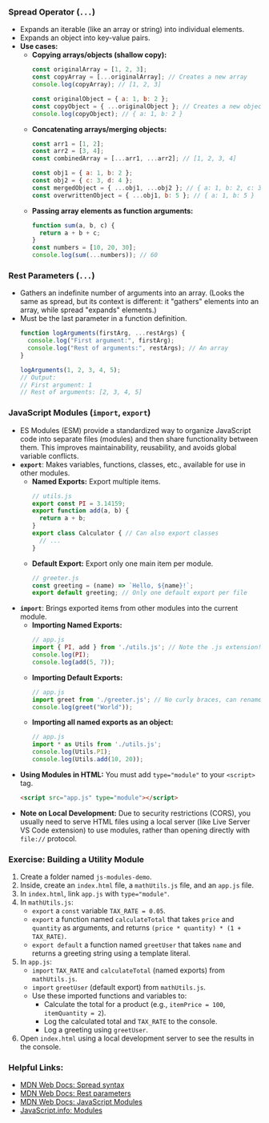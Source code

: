 ### Spread Operator (`...`)
*   Expands an iterable (like an array or string) into individual elements.
*   Expands an object into key-value pairs.
*   **Use cases:**
    *   **Copying arrays/objects (shallow copy):**
        ```javascript
        const originalArray = [1, 2, 3];
        const copyArray = [...originalArray]; // Creates a new array
        console.log(copyArray); // [1, 2, 3]

        const originalObject = { a: 1, b: 2 };
        const copyObject = { ...originalObject }; // Creates a new object
        console.log(copyObject); // { a: 1, b: 2 }
        ```
    *   **Concatenating arrays/merging objects:**
        ```javascript
        const arr1 = [1, 2];
        const arr2 = [3, 4];
        const combinedArray = [...arr1, ...arr2]; // [1, 2, 3, 4]

        const obj1 = { a: 1, b: 2 };
        const obj2 = { c: 3, d: 4 };
        const mergedObject = { ...obj1, ...obj2 }; // { a: 1, b: 2, c: 3, d: 4 }
        const overwrittenObject = { ...obj1, b: 5 }; // { a: 1, b: 5 }
        ```
    *   **Passing array elements as function arguments:**
        ```javascript
        function sum(a, b, c) {
          return a + b + c;
        }
        const numbers = [10, 20, 30];
        console.log(sum(...numbers)); // 60
        ```

### Rest Parameters (`...`)
*   Gathers an indefinite number of arguments into an array. (Looks the same as spread, but its context is different: it "gathers" elements into an array, while spread "expands" elements.)
*   Must be the last parameter in a function definition.
    ```javascript
    function logArguments(firstArg, ...restArgs) {
      console.log("First argument:", firstArg);
      console.log("Rest of arguments:", restArgs); // An array
    }

    logArguments(1, 2, 3, 4, 5);
    // Output:
    // First argument: 1
    // Rest of arguments: [2, 3, 4, 5]
    ```

### JavaScript Modules (`import`, `export`)
*   ES Modules (ESM) provide a standardized way to organize JavaScript code into separate files (modules) and then share functionality between them. This improves maintainability, reusability, and avoids global variable conflicts.
*   **`export`**: Makes variables, functions, classes, etc., available for use in other modules.
    *   **Named Exports:** Export multiple items.
        ```javascript
        // utils.js
        export const PI = 3.14159;
        export function add(a, b) {
          return a + b;
        }
        export class Calculator { // Can also export classes
          // ...
        }
        ```
    *   **Default Export:** Export only one main item per module.
        ```javascript
        // greeter.js
        const greeting = (name) => `Hello, ${name}!`;
        export default greeting; // Only one default export per file
        ```
*   **`import`**: Brings exported items from other modules into the current module.
    *   **Importing Named Exports:**
        ```javascript
        // app.js
        import { PI, add } from './utils.js'; // Note the .js extension!
        console.log(PI);
        console.log(add(5, 7));
        ```
    *   **Importing Default Exports:**
        ```javascript
        // app.js
        import greet from './greeter.js'; // No curly braces, can rename
        console.log(greet("World"));
        ```
    *   **Importing all named exports as an object:**
        ```javascript
        // app.js
        import * as Utils from './utils.js';
        console.log(Utils.PI);
        console.log(Utils.add(10, 20));
        ```
*   **Using Modules in HTML:** You must add `type="module"` to your `<script>` tag.
    ```html
    <script src="app.js" type="module"></script>
    ```
*   **Note on Local Development:** Due to security restrictions (CORS), you usually need to serve HTML files using a local server (like Live Server VS Code extension) to use modules, rather than opening directly with `file://` protocol.

### Exercise: Building a Utility Module
1.  Create a folder named `js-modules-demo`.
2.  Inside, create an `index.html` file, a `mathUtils.js` file, and an `app.js` file.
3.  In `index.html`, link `app.js` with `type="module"`.
4.  In `mathUtils.js`:
    *   `export` a `const` variable `TAX_RATE = 0.05`.
    *   `export` a function named `calculateTotal` that takes `price` and `quantity` as arguments, and returns `(price * quantity) * (1 + TAX_RATE)`.
    *   `export default` a function named `greetUser` that takes `name` and returns a greeting string using a template literal.
5.  In `app.js`:
    *   `import` `TAX_RATE` and `calculateTotal` (named exports) from `mathUtils.js`.
    *   `import` `greetUser` (default export) from `mathUtils.js`.
    *   Use these imported functions and variables to:
        *   Calculate the total for a product (e.g., `itemPrice = 100`, `itemQuantity = 2`).
        *   Log the calculated total and `TAX_RATE` to the console.
        *   Log a greeting using `greetUser`.
6.  Open `index.html` using a local development server to see the results in the console.

### Helpful Links:
*   [MDN Web Docs: Spread syntax](https://developer.mozilla.org/en-US/docs/Web/JavaScript/Reference/Operators/Spread_syntax)
*   [MDN Web Docs: Rest parameters](https://developer.mozilla.org/en-US/docs/Web/JavaScript/Reference/Functions/rest_parameters)
*   [MDN Web Docs: JavaScript Modules](https://developer.mozilla.org/en-US/docs/Web/JavaScript/Guide/Modules)
*   [JavaScript.info: Modules](https://javascript.info/modules)
